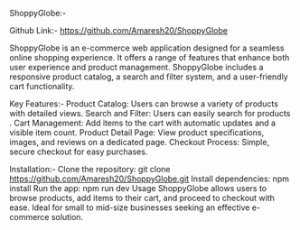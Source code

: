 ShoppyGlobe:-

Github Link:-
https://github.com/Amaresh20/ShoppyGlobe

ShoppyGlobe is an e-commerce web application designed for a seamless online shopping experience. It offers a range of features that enhance both user experience and product management. ShoppyGlobe includes a responsive product catalog, a search and filter system, and a user-friendly cart functionality.

Key Features:-
Product Catalog: Users can browse a variety of products with detailed views.
Search and Filter: Users can easily search for products .
Cart Management: Add items to the cart with automatic updates and a visible item count.
Product Detail Page: View product specifications, images, and reviews on a dedicated page.
Checkout Process: Simple, secure checkout for easy purchases.

Installation:-
Clone the repository: git clone https://github.com/Amaresh20/ShoppyGlobe.git
Install dependencies: npm install
Run the app: npm run dev
Usage
ShoppyGlobe allows users to browse products, add items to their cart, and proceed to checkout with ease. Ideal for small to mid-size businesses seeking an effective e-commerce solution.
